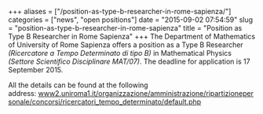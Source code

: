 +++
aliases = ["/position-as-type-b-researcher-in-rome-sapienza/"]
categories = ["news", "open positions"]
date = "2015-09-02 07:54:59"
slug = "position-as-type-b-researcher-in-rome-sapienza"
title = "Position as Type B Researcher in Rome Sapienza"
+++
The Department of Mathematics of University of Rome Sapienza offers a
position as a Type B Researcher *(Ricercatore a Tempo Determinato di
tipo B)* in Mathematical Physics *(Settore Scientifico Disciplinare
MAT/07)*. The deadline for application is 17 September 2015.

All the details can be found at the following
address: [www2.uniroma1.it/organizzazione/amministrazione/ripartizionepersonale/concorsi/ricercatori\_tempo\_determinato/default.php](http://www2.uniroma1.it/organizzazione/amministrazione/ripartizionepersonale/concorsi/ricercatori_tempo_determinato/default.php)

 

